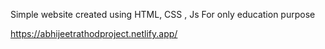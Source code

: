 Simple website created using HTML, CSS , Js For only education purpose

https://abhijeetrathodproject.netlify.app/
